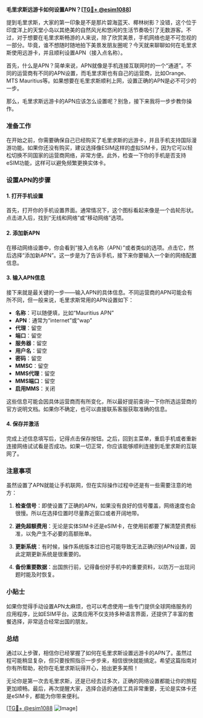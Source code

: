 **毛里求斯远游卡如何设置APN？[[TG💪+ @esim1088](https://t.me/s/esim1088)]**

提到毛里求斯，大家的第一印象是不是那片碧海蓝天、椰林树影？没错，这个位于印度洋上的天堂小岛以其绝美的自然风光和悠闲的生活节奏吸引了无数游客。不过，对于想要在毛里求斯畅游的人来说，除了欣赏美景，手机网络也是不可忽视的一部分。毕竟，谁不想随时随地拍下美景发朋友圈呢？今天就来聊聊如何在毛里求斯使用远游卡，并且顺利设置APN（接入点名称）。

首先，什么是APN？简单来说，APN就像是手机连接互联网时的一个“通道”。不同的运营商有不同的APN设置，而毛里求斯也有自己的运营商，比如Orange、MTS Mauritius等。如果想要在毛里求斯顺利上网，设置正确的APN是必不可少的一步。

那么，毛里求斯远游卡的APN应该怎么设置呢？别急，接下来我将一步步教你操作。

### 准备工作

在开始之前，你需要确保自己已经购买了毛里求斯的远游卡，并且手机支持国际漫游功能。如果你还没有购买，建议选择像ESIM这样的虚拟SIM卡，因为它可以轻松切换不同国家的运营商网络，非常方便。此外，检查一下你的手机是否支持eSIM功能，这样可以避免频繁更换实体卡。

### 设置APN的步骤

#### 1. 打开手机设置
首先，打开你的手机设置界面。通常情况下，这个图标看起来像是一个齿轮形状。点击进入后，找到“无线和网络”或“移动网络”选项。

#### 2. 添加新APN
在移动网络设置中，你会看到“接入点名称（APN）”或者类似的选项。点击它，然后选择“添加新APN”。这一步是为了告诉手机，接下来你要输入一个新的网络配置信息。

#### 3. 输入APN信息
接下来就是最关键的一步——输入APN的具体信息。不同运营商的APN可能会有所不同，但一般来说，毛里求斯常用的APN设置如下：

- **名称**：可以随便填，比如“Mauritius APN”
- **APN**：通常为“internet”或“wap”
- **代理**：留空
- **端口**：留空
- **服务器**：留空
- **用户名**：留空
- **密码**：留空
- **MMSC**：留空
- **MMS代理**：留空
- **MMS端口**：留空
- **启用MMS**：关闭

这些信息可能会因具体运营商而有所变化，所以最好提前查询一下你所选运营商的官方说明文档。如果你不确定，也可以直接联系客服获取准确的信息。

#### 4. 保存并激活
完成上述信息填写后，记得点击保存按钮。之后，回到主菜单，重启手机或者重新连接网络试试看是否成功。如果一切正常，你应该能够顺利连接到毛里求斯的互联网了。

### 注意事项

虽然设置了APN就能让手机联网，但在实际操作过程中还是有一些需要注意的地方：

1. **检查信号**：即使设置了正确的APN，如果没有良好的信号覆盖，网络速度也会很慢。所以在选择位置时尽量靠近窗口或者开阔地带。
   
2. **避免超额费用**：无论是实体SIM卡还是eSIM卡，在使用前都要了解清楚资费标准，以免产生不必要的高额账单。

3. **更新系统**：有时候，操作系统版本过旧也可能导致无法正确识别APN设置，因此定期更新系统是很重要的。

4. **备份重要数据**：出国旅行前，记得备份好手机中的重要资料，以防万一出现问题时能及时恢复。

### 小贴士

如果你觉得手动设置APN太麻烦，也可以考虑使用一些专门提供全球网络服务的应用程序，比如ESIM平台。这类应用不仅支持多种语言界面，还提供了丰富的套餐选择，非常适合经常出国的朋友。

### 总结

通过以上步骤，相信你已经掌握了如何在毛里求斯设置远游卡的APN了。虽然过程可能稍显复杂，但只要按照指示一步步来，相信很快就能搞定。希望这篇指南对你有所帮助，祝你在毛里求斯玩得开心，拍出更多美照！

无论你是第一次去毛里求斯，还是已经去过多次，正确的网络设置都能让你的旅程更加顺畅。最后，再次提醒大家，选择合适的通信工具非常重要，无论是实体卡还是eSIM卡，都能为你带来便利。

[[TG💪+ @esim1088](https://t.me/s/esim1088) ![Image](https://i.postimg.cc/4NQfJmqS/Snipaste-2025-05-13-00-14-12.png)]